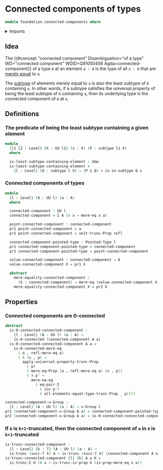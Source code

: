 # Connected components of types

```agda
module foundation.connected-components where
```

<details><summary>Imports</summary>

```agda
open import foundation.0-connected-types
open import foundation.dependent-pair-types
open import foundation.logical-equivalences
open import foundation.mere-equality
open import foundation.propositional-truncations
open import foundation.propositions
open import foundation.universe-levels

open import foundation-core.equality-dependent-pair-types
open import foundation-core.identity-types
open import foundation-core.subtypes
open import foundation-core.truncated-types
open import foundation-core.truncation-levels

open import higher-group-theory.higher-groups

open import structured-types.pointed-types
```

</details>

## Idea

The
{{#concept "connected component" Disambiguation="of a type" WD="connected component" WDID=Q91050456 Agda=connected-component}}
of a type `A` at an element `a : A` is the type of all `x : A` that are
[merely equal](foundation.mere-equality.md) to `a`.

The [subtype](foundation-core.subtypes.md) of elements merely equal to `a` is
also the least subtype of `A` containing `a`. In other words, if a subtype
satisfies the universal property of being the least subtype of `A` containing
`a`, then its underlying type is the connected component of `A` at `a`.

## Definitions

### The predicate of being the least subtype containing a given element

```agda
module _
  {l1 l2 : Level} {X : UU l1} (x : X) (P : subtype l2 X)
  where

  is-least-subtype-containing-element : UUω
  is-least-subtype-containing-element =
    {l : Level} (Q : subtype l X) → (P ⊆ Q) ↔ is-in-subtype Q x
```

### Connected components of types

```agda
module _
  {l : Level} (A : UU l) (a : A)
  where

  connected-component : UU l
  connected-component = Σ A (λ x → mere-eq x a)

  point-connected-component : connected-component
  pr1 point-connected-component = a
  pr2 point-connected-component = unit-trunc-Prop refl

  connected-component-pointed-type : Pointed-Type l
  pr1 connected-component-pointed-type = connected-component
  pr2 connected-component-pointed-type = point-connected-component

  value-connected-component : connected-component → A
  value-connected-component X = pr1 X

  abstract
    mere-equality-connected-component :
      (X : connected-component) → mere-eq (value-connected-component X) a
    mere-equality-connected-component X = pr2 X
```

## Properties

### Connected components are 0-connected

```agda
abstract
  is-0-connected-connected-component :
    {l : Level} (A : UU l) (a : A) →
    is-0-connected (connected-component A a)
  is-0-connected-connected-component A a =
    is-0-connected-mere-eq
      ( a , refl-mere-eq a)
      ( λ (x , p) →
        apply-universal-property-trunc-Prop
          ( p)
          ( mere-eq-Prop (a , refl-mere-eq a) (x , p))
          ( λ p' →
            mere-eq-eq
              ( eq-pair-Σ
                ( inv p')
                ( all-elements-equal-type-trunc-Prop _ p))))

connected-component-∞-Group :
  {l : Level} (A : UU l) (a : A) → ∞-Group l
pr1 (connected-component-∞-Group A a) = connected-component-pointed-type A a
pr2 (connected-component-∞-Group A a) = is-0-connected-connected-component A a
```

### If `A` is `k+1`-truncated, then the connected component of `a` in `A` is `k+1`-truncated

```agda
is-trunc-connected-component :
  {l : Level} {k : 𝕋} (A : UU l) (a : A) →
  is-trunc (succ-𝕋 k) A → is-trunc (succ-𝕋 k) (connected-component A a)
is-trunc-connected-component {l} {k} A a H =
  is-trunc-Σ H (λ x → is-trunc-is-prop k (is-prop-mere-eq x a))
```
